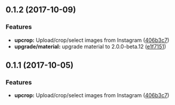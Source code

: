 <a name="0.1.2"></a>
## 0.1.2 (2017-10-09)


### Features

* **upcrop:** Upload/crop/select images from Instagram ([406b3c7](https://github.com/matheusdavidson/angular-upcrop-insta/commit/406b3c7))
* **upgrade/material:** upgrade material to 2.0.0-beta.12 ([e1f7151](https://github.com/matheusdavidson/angular-upcrop-insta/commit/e1f7151))



<a name="0.1.1"></a>
## 0.1.1 (2017-10-05)


### Features

* **upcrop:** Upload/crop/select images from Instagram ([406b3c7](https://github.com/matheusdavidson/angular-upcrop-insta/commit/406b3c7))



